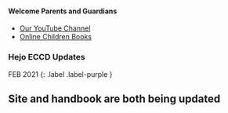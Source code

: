 #### Welcome Parents and Guardians
* [Our YouTube Channel](https://www.youtube.com/channel/UCOACq8x5vdEqE5Vnu7qEoVA)
* [Online Children Books](https://bookdash.org/books/)

### Hejo ECCD Updates

FEB 2021
{: .label .label-purple }

Site and handbook are both being updated
---
